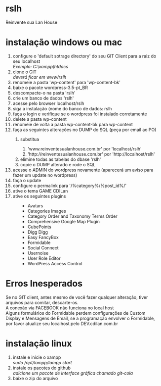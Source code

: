 rslh
=======

Reinvente sua Lan House

instalação windows ou mac
=========
<ol>
    <li>configure o 'default sotrage directory' do seu GIT Client para a raiz do seu localhost<br />
        <i>Exemplo: C:\xampp\htdocs</i>
    </li>
    <li>clone o GIT<br >
        <i>deverá ficar em www/rslh</i>
    </li>
    <li>renomeie a pasta 'wp-content' para 'wp-content-bk'</li>
    <li>baixe o pacote wordpress-3.5-pt_BR</li>
    <li>descompacte-o na pasta 'rslh'</li>
    <li>crie um banco de dados 'rslh'</li>
    <li>acesse pelo browser localhost/rslh</li>
    <li>siga a instalação (nome do banco de dados: rslh</li>
    <li>faça o login e verifique se o wordpress foi instalado corretamente</li>
    <li>delete a pasta wp-content</li>
    <li>renomeie de volta a pasta wp-content-bk para wp-content</li>
    <li>faça as seguintes alterações no DUMP do SQL (peça por email ao PO)</li>
    <ol>
        <li>substitua</li>
        <ol>
            <li>'www.reinventesualanhouse.com.br' por 'localhost/rslh'</li>
            <li>'http://reinventesualanhouse.com.br' por 'http://localhost/rslh'</li>
        </ol>
        <li>elimine todas as tabelas do dbase 'rslh'</li>
        <li>copie o DUMP alterado e rode o SQL</li>
    </ol>
    <li>acesse o ADMIN do wordpress novamente (aparecerá um aviso para fazer um update no wordpress)</li>
    <li>faça o update</li>
    <li>configure o permalink para '/%category%/%post_id%/'</li>
    <li>ative o tema GAME CDILan</li>
    <li>ative os seguintes plugins</li>
    <ul><ul>
        <li>Avatars</li>
        <li>Categories Images</li>
        <li>Category Order and Taxonomy Terms Order</li>
        <li>Comprehensive Google Map Plugin</li>
        <li>CubePoints</li>
        <li>Digg Digg</li>
        <li>Easy FancyBox</li>
        <li>Formidable</li>
        <li>Social Connect</li>
        <li>Usernoise</li>
        <li>User Role Editor</li>
        <li>WordPress Access Control</li>
    </ul></ul>
</ol>

Erros Inesperados
=================
Se no GIT client, antes mesmo de você fazer qualquer alteração, tiver arquivos para comitar, descarte-os.<br />
A conexão via FACEBOOK não funciona no local host<br/>
Alguns formulários do Formidable perdem configurações de Custom Display e Mensagens de Email, se a programação envolver o Formidable, por favor atualize seu localhost pelo DEV.cdilan.com.br<br/>


instalação linux
=========
<ol>
    <li>instale e inicie o xampp<br />
        <i>sudo /opt/lampp/lampp start</i>
    </li>
    <li>instale os pacotes do github<br />
        <i>adicione um pacote de interface gráfica chamado git-cola</i></li>
    <li>baixe o zip do arquivo</li>
</ol>
